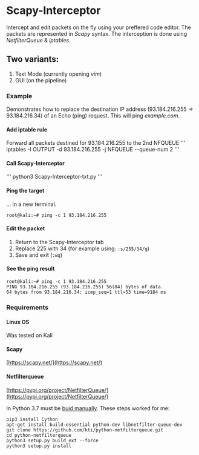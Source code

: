 # Scapy-Interceptor
Intercept and edit packets on the fly using your preffered code editor.
The packets are represented in *Scapy* syntax. The interception is done using *NetfilterQueue* & *iptables*.

## Two variants:

1. Text Mode (currently opening *vim*)
2. GUI (on the pipeline)


### Example
Demonstrates how to replace the destination IP address (93.184.216.255 -> 93.184.216.34) of an Echo (ping) request.
This will ping *example.com*.

#### Add iptable rule
Forward all packets destined for 93.184.216.255 to the 2nd NFQUEUE
'''
iptables -I OUTPUT -d 93.184.216.255 -j NFQUEUE --queue-num 2
'''

#### Call Scapy-Interceptor
'''
python3 Scapy-Interceptor-txt.py
'''

#### Ping the target
... in a new terminal.
```
root@kali:~# ping -c 1 93.184.216.255
```
#### Edit the packet
1. Return to the Scapy-Interceptor tab
2. Replace 225 with 34 (for example using: `:s/255/34/g`)
3. Save and exit (`:wq`)

#### See the ping result
```
root@kali:~# ping -c 1 93.184.216.255
PING 93.184.216.255 (93.184.216.255) 56(84) bytes of data.
64 bytes from 93.184.216.34: icmp_seq=1 ttl=53 time=9184 ms
```

### Requirements

#### Linux OS
Was tested on Kali

#### Scapy
[https://scapy.net/](https://scapy.net/)

#### Netfilterqueue 
[https://pypi.org/project/NetfilterQueue/](https://pypi.org/project/NetfilterQueue/)

In Python 3.7 must be [buid manually](https://github.com/kti/python-netfilterqueue/issues/48).
These steps worked for me:
```
pip3 install Cython
apt-get install build-essential python-dev libnetfilter-queue-dev
git clone https://github.com/kti/python-netfilterqueue.git
cd python-netfilterqueue
python3 setup.py build_ext --force
python3 setup.py install
```
